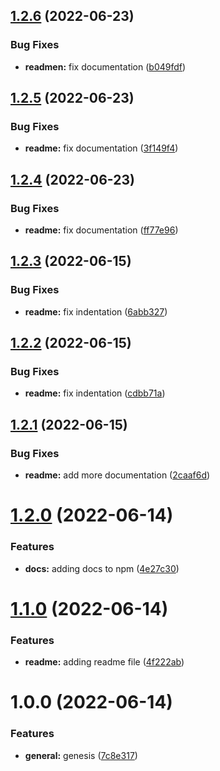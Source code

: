 ## [1.2.6](https://github.com/logeek-io/onvo-pay-js-sdk/compare/v1.2.5...v1.2.6) (2022-06-23)


### Bug Fixes

* **readmen:** fix documentation ([b049fdf](https://github.com/logeek-io/onvo-pay-js-sdk/commit/b049fdf3a4a3efcf9f05d7c12f76c7e0de9fc5af))

## [1.2.5](https://github.com/logeek-io/onvo-pay-js-sdk/compare/v1.2.4...v1.2.5) (2022-06-23)


### Bug Fixes

* **readme:** fix documentation ([3f149f4](https://github.com/logeek-io/onvo-pay-js-sdk/commit/3f149f44dabb43487ffee167b809d1296fd86d00))

## [1.2.4](https://github.com/logeek-io/onvo-pay-js-sdk/compare/v1.2.3...v1.2.4) (2022-06-23)


### Bug Fixes

* **readme:** fix documentation ([ff77e96](https://github.com/logeek-io/onvo-pay-js-sdk/commit/ff77e9633d80d9e13bbbfcc53685c7939fae927c))

## [1.2.3](https://github.com/logeek-io/onvo-pay-js-sdk/compare/v1.2.2...v1.2.3) (2022-06-15)


### Bug Fixes

* **readme:** fix indentation ([6abb327](https://github.com/logeek-io/onvo-pay-js-sdk/commit/6abb327ffa10590c4a2db2773adf6fab4476ca03))

## [1.2.2](https://github.com/logeek-io/onvo-pay-js-sdk/compare/v1.2.1...v1.2.2) (2022-06-15)


### Bug Fixes

* **readme:** fix indentation ([cdbb71a](https://github.com/logeek-io/onvo-pay-js-sdk/commit/cdbb71a34c65ed91f58f7df2d2e5fd04a2abeb10))

## [1.2.1](https://github.com/logeek-io/onvo-pay-js-sdk/compare/v1.2.0...v1.2.1) (2022-06-15)


### Bug Fixes

* **readme:** add more documentation ([2caaf6d](https://github.com/logeek-io/onvo-pay-js-sdk/commit/2caaf6d776bf9589ce7616b78c061420698f3f18))

# [1.2.0](https://github.com/logeek-io/onvo-pay-js-sdk/compare/v1.1.0...v1.2.0) (2022-06-14)


### Features

* **docs:** adding docs to npm ([4e27c30](https://github.com/logeek-io/onvo-pay-js-sdk/commit/4e27c303e3c6f82b64fbf4e48de76e4d350e92ad))

# [1.1.0](https://github.com/logeek-io/onvo-pay-js-sdk/compare/v1.0.0...v1.1.0) (2022-06-14)


### Features

* **readme:** adding readme file ([4f222ab](https://github.com/logeek-io/onvo-pay-js-sdk/commit/4f222ab0bebedbf57b29c643a7bfc9a7b868f6cb))

# 1.0.0 (2022-06-14)


### Features

* **general:** genesis ([7c8e317](https://github.com/logeek-io/onvo-pay-js-sdk/commit/7c8e317b683b64225a705e56ff789d306c571578))
